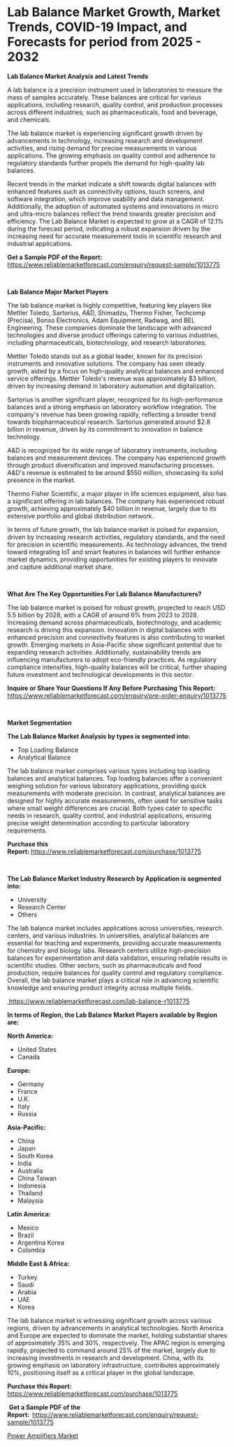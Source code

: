 <p><h1>Lab Balance Market Growth, Market Trends, COVID-19 Impact, and Forecasts for period from 2025 - 2032</h1></p><p><strong>Lab Balance Market Analysis and Latest Trends</strong></p>
<p><p>A lab balance is a precision instrument used in laboratories to measure the mass of samples accurately. These balances are critical for various applications, including research, quality control, and production processes across different industries, such as pharmaceuticals, food and beverage, and chemicals. </p><p>The lab balance market is experiencing significant growth driven by advancements in technology, increasing research and development activities, and rising demand for precise measurements in various applications. The growing emphasis on quality control and adherence to regulatory standards further propels the demand for high-quality lab balances. </p><p>Recent trends in the market indicate a shift towards digital balances with enhanced features such as connectivity options, touch screens, and software integration, which improve usability and data management. Additionally, the adoption of automated systems and innovations in micro and ultra-micro balances reflect the trend towards greater precision and efficiency. The Lab Balance Market is expected to grow at a CAGR of 12.1% during the forecast period, indicating a robust expansion driven by the increasing need for accurate measurement tools in scientific research and industrial applications.</p></p>
<p><strong>Get a Sample PDF of the Report:&nbsp;</strong> <a href="https://www.reliablemarketforecast.com/enquiry/request-sample/1013775?utm_campaign=2290&utm_medium=2&utm_source=Github&utm_content=ia&utm_term=16022025&utm_id=lab-balance">https://www.reliablemarketforecast.com/enquiry/request-sample/1013775</a></p>
<p>&nbsp;</p>
<p><strong>Lab Balance Major Market Players</strong></p>
<p><p>The lab balance market is highly competitive, featuring key players like Mettler Toledo, Sartorius, A&D, Shimadzu, Thermo Fisher, Techcomp (Precisa), Bonso Electronics, Adam Equipment, Radwag, and BEL Engineering. These companies dominate the landscape with advanced technologies and diverse product offerings catering to various industries, including pharmaceuticals, biotechnology, and research laboratories.</p><p>Mettler Toledo stands out as a global leader, known for its precision instruments and innovative solutions. The company has seen steady growth, aided by a focus on high-quality analytical balances and enhanced service offerings. Mettler Toledo's revenue was approximately $3 billion, driven by increasing demand in laboratory automation and digitalization.</p><p>Sartorius is another significant player, recognized for its high-performance balances and a strong emphasis on laboratory workflow integration. The company's revenue has been growing rapidly, reflecting a broader trend towards biopharmaceutical research. Sartorius generated around $2.8 billion in revenue, driven by its commitment to innovation in balance technology.</p><p>A&D is recognized for its wide range of laboratory instruments, including balances and measurement devices. The company has experienced growth through product diversification and improved manufacturing processes. A&D's revenue is estimated to be around $550 million, showcasing its solid presence in the market.</p><p>Thermo Fisher Scientific, a major player in life sciences equipment, also has a significant offering in lab balances. The company has experienced robust growth, achieving approximately $40 billion in revenue, largely due to its extensive portfolio and global distribution network.</p><p>In terms of future growth, the lab balance market is poised for expansion, driven by increasing research activities, regulatory standards, and the need for precision in scientific measurements. As technology advances, the trend toward integrating IoT and smart features in balances will further enhance market dynamics, providing opportunities for existing players to innovate and capture additional market share.</p></p>
<p>&nbsp;</p>
<p><strong>What Are The Key Opportunities For Lab Balance Manufacturers?</strong></p>
<p><p>The lab balance market is poised for robust growth, projected to reach USD 5.5 billion by 2028, with a CAGR of around 6% from 2023 to 2028. Increasing demand across pharmaceuticals, biotechnology, and academic research is driving this expansion. Innovation in digital balances with enhanced precision and connectivity features is also contributing to market growth. Emerging markets in Asia-Pacific show significant potential due to expanding research activities. Additionally, sustainability trends are influencing manufacturers to adopt eco-friendly practices. As regulatory compliance intensifies, high-quality balances will be critical, further shaping future investment and technological developments in this sector.</p></p>
<p><strong>Inquire or Share Your Questions If Any Before Purchasing This Report:</strong> <a href="https://www.reliablemarketforecast.com/enquiry/pre-order-enquiry/1013775?utm_campaign=2290&utm_medium=2&utm_source=Github&utm_content=ia&utm_term=16022025&utm_id=lab-balance">https://www.reliablemarketforecast.com/enquiry/pre-order-enquiry/1013775</a></p>
<p>&nbsp;</p>
<p><strong>Market Segmentation</strong></p>
<p><strong>The Lab Balance Market Analysis by types is segmented into:</strong></p>
<p><ul><li>Top Loading Balance</li><li>Analytical Balance</li></ul></p>
<p><p>The lab balance market comprises various types including top loading balances and analytical balances. Top loading balances offer a convenient weighing solution for various laboratory applications, providing quick measurements with moderate precision. In contrast, analytical balances are designed for highly accurate measurements, often used for sensitive tasks where small weight differences are crucial. Both types cater to specific needs in research, quality control, and industrial applications, ensuring precise weight determination according to particular laboratory requirements.</p></p>
<p><strong>Purchase this Report:&nbsp;</strong><a href="https://www.reliablemarketforecast.com/purchase/1013775?utm_campaign=2290&utm_medium=2&utm_source=Github&utm_content=ia&utm_term=16022025&utm_id=lab-balance">https://www.reliablemarketforecast.com/purchase/1013775</a></p>
<p>&nbsp;</p>
<p><strong>The Lab Balance Market Industry Research by Application is segmented into:</strong></p>
<p><ul><li>University</li><li>Research Center</li><li>Others</li></ul></p>
<p><p>The lab balance market includes applications across universities, research centers, and various industries. In universities, analytical balances are essential for teaching and experiments, providing accurate measurements for chemistry and biology labs. Research centers utilize high-precision balances for experimentation and data validation, ensuring reliable results in scientific studies. Other sectors, such as pharmaceuticals and food production, require balances for quality control and regulatory compliance. Overall, the lab balance market plays a critical role in advancing scientific knowledge and ensuring product integrity across multiple fields.</p></p>
<p><a href="https://www.reliablemarketforecast.com/lab-balance-r1013775?utm_campaign=2290&utm_medium=2&utm_source=Github&utm_content=ia&utm_term=16022025&utm_id=lab-balance">&nbsp;https://www.reliablemarketforecast.com/lab-balance-r1013775</a></p>
<p><strong>In terms of Region, the Lab Balance Market Players available by Region are:</strong></p>
<p>
    <p> <strong> North America: </strong>
        <ul>
            <li>United States</li>
            <li>Canada</li>
        </ul>
        </p> 
    <p> <strong> Europe: </strong>
        <ul>
            <li>Germany</li>
            <li>France</li>
            <li>U.K.</li>
            <li>Italy</li>
            <li>Russia</li>
        </ul>
        </p> 
    <p> <strong> Asia-Pacific: </strong>
        <ul>
            <li>China</li>
            <li>Japan</li>
            <li>South Korea</li>
            <li>India</li>
            <li>Australia</li>
            <li>China Taiwan</li>
            <li>Indonesia</li>
            <li>Thailand</li>
            <li>Malaysia</li>
        </ul>
        </p> 
    <p> <strong> Latin America: </strong>
        <ul>
            <li>Mexico</li>
            <li>Brazil</li>
            <li>Argentina Korea</li>
            <li>Colombia</li>
        </ul>
        </p> 
    <p> <strong> Middle East & Africa: </strong>
        <ul>
            <li>Turkey</li>
            <li>Saudi</li>
            <li>Arabia</li>
            <li>UAE</li>
            <li>Korea</li>
        </ul>
    </p>
    </p>
<p><p>The lab balance market is witnessing significant growth across various regions, driven by advancements in analytical technologies. North America and Europe are expected to dominate the market, holding substantial shares of approximately 35% and 30%, respectively. The APAC region is emerging rapidly, projected to command around 25% of the market, largely due to increasing investments in research and development. China, with its growing emphasis on laboratory infrastructure, contributes approximately 10%, positioning itself as a critical player in the global landscape.</p></p>
<p><strong>Purchase this Report: </strong><a href="https://www.reliablemarketforecast.com/purchase/1013775?utm_campaign=2290&utm_medium=2&utm_source=Github&utm_content=ia&utm_term=16022025&utm_id=lab-balance">https://www.reliablemarketforecast.com/purchase/1013775</a></p>
<p>&nbsp;<strong>Get a Sample PDF of the Report:&nbsp;&nbsp;</strong><a href="https://www.reliablemarketforecast.com/enquiry/request-sample/1013775?utm_campaign=2290&utm_medium=2&utm_source=Github&utm_content=ia&utm_term=16022025&utm_id=lab-balance">https://www.reliablemarketforecast.com/enquiry/request-sample/1013775</a></p>
<p><strong></strong></p>
<p><p><a href="https://github.com/yazminwollma30/Market-Research-Report-List-1/blob/main/power-amplifiers-market.md?utm_campaign=2290&utm_medium=2&utm_source=Github&utm_content=ia&utm_term=16022025&utm_id=lab-balance">Power Amplifiers Market</a></p></p>